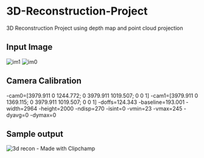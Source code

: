 # 3D-Reconstruction-Project
3D Reconstruction Project using depth map and point cloud projection

## Input Image
![im1](https://github.com/user-attachments/assets/43cb74b4-c31e-4250-a5a0-c77fcef0b6a9)
![im0](https://github.com/user-attachments/assets/7b5832d5-c64f-4f9a-b0a8-6edcd9fefe02)

## Camera Calibration
-cam0=[3979.911 0 1244.772; 0 3979.911 1019.507; 0 0 1]
-cam1=[3979.911 0 1369.115; 0 3979.911 1019.507; 0 0 1]
-doffs=124.343
-baseline=193.001
-width=2964
-height=2000
-ndisp=270
-isint=0
-vmin=23
-vmax=245
-dyavg=0
-dymax=0

## Sample output
![3d recon - Made with Clipchamp](https://github.com/user-attachments/assets/22ac196a-60cf-4f8e-a0c1-78634b6e8d83)
